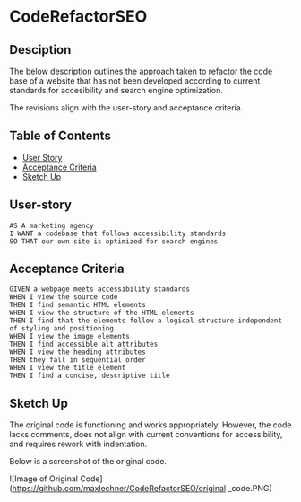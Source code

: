 # CodeRefactorSEO

## Desciption
The below description outlines the approach taken to refactor the code base of a website that has not been developed according to current standards for accesibility and search engine optimization.

The revisions align with the user-story and acceptance criteria.

## Table of Contents

* [User Story](#User-story)
* [Acceptance Criteria](#Acceptance)
* [Sketch Up](#Sketch)

## User-story

```
AS A marketing agency
I WANT a codebase that follows accessibility standards
SO THAT our own site is optimized for search engines
```


## Acceptance Criteria

```
GIVEN a webpage meets accessibility standards
WHEN I view the source code
THEN I find semantic HTML elements
WHEN I view the structure of the HTML elements
THEN I find that the elements follow a logical structure independent of styling and positioning
WHEN I view the image elements
THEN I find accessible alt attributes
WHEN I view the heading attributes
THEN they fall in sequential order
WHEN I view the title element
THEN I find a concise, descriptive title
```

## Sketch Up

The original code is functioning and works appropriately. However, the code lacks comments, does not align with current conventions for accessibility, and requires rework with indentation.

Below is a screenshot of the original code.

![Image of Original Code](https://github.com/maxlechner/CodeRefactorSEO/original _code.PNG)